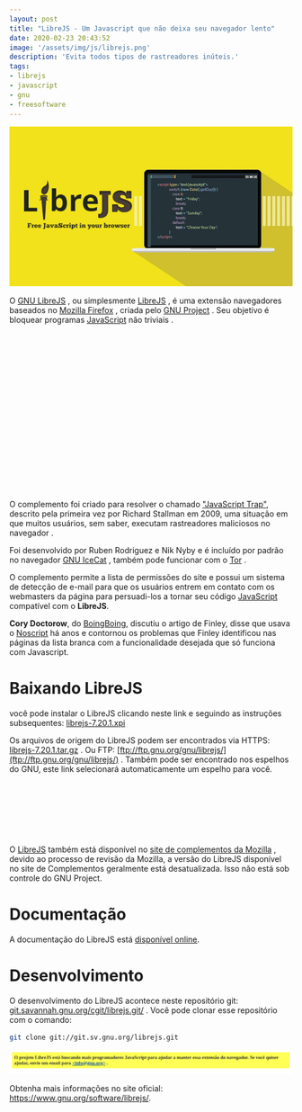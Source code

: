 ```yaml
---
layout: post
title: "LibreJS - Um Javascript que não deixa seu navegador lento"
date: 2020-02-23 20:43:52
image: '/assets/img/js/librejs.png'
description: 'Evita todos tipos de rastreadores inúteis.'
tags:
- librejs
- javascript
- gnu
- freesoftware
---
```


![LibreJS - Um Javascript que não deixa seu navegador lento](/assets/img/js/librejs.png)

O [GNU LibreJS](https://www.gnu.org/software/librejs/) , ou simplesmente [LibreJS](https://www.gnu.org/software/librejs/) , é uma extensão  navegadores baseados no [Mozilla Firefox](https://terminalroot.com.br/2014/09/complementos-uteis-para-firefox.html) , criada pelo [GNU Project](https://www.gnu.org/) . Seu objetivo é bloquear programas [JavaScript](https://terminalroot.com.br/2020/01/javascript.html) não triviais .

<!-- QUADRADO -->
<script async src="//pagead2.googlesyndication.com/pagead/js/adsbygoogle.js"></script>
<ins class="adsbygoogle"
style="display:inline-block;width:336px;height:280px"
data-ad-client="ca-pub-2838251107855362"
data-ad-slot="5351066970"></ins>
<script>
(adsbygoogle = window.adsbygoogle || []).push({});
</script>

O complemento foi criado para resolver o chamado ["JavaScript Trap"](http://www.gnu.org/philosophy/javascript-trap.html), descrito pela primeira vez por Richard Stallman em 2009, uma situação em que muitos usuários, sem saber, executam rastreadores maliciosos no navegador .

Foi desenvolvido por Ruben Rodriguez e Nik Nyby e é incluído por padrão no navegador [GNU IceCat](https://terminalroot.com.br/2020/02/icecat-um-navegador-minimalista-baseado-em-firefox.html) , também pode funcionar com o [Tor](https://terminalroot.com.br/2019/08/navegacao-anonima-com-tor-browser-instalacao-e-dicas-para-deep-web.html) .

O complemento permite a lista de permissões do site e possui um sistema de detecção de e-mail para que os usuários entrem em contato com os webmasters da página para persuadi-los a tornar seu código [JavaScript](https://terminalroot.com.br/2020/01/javascript.html) compatível com o **LibreJS**.

**Cory Doctorow**, do [BoingBoing](http://boingboing.net/), discutiu o artigo de Finley, disse que usava o [Noscript](https://noscript.net/) há anos e contornou os problemas que Finley identificou nas páginas da lista branca com a funcionalidade desejada que só funciona com Javascript.

# Baixando LibreJS
você pode instalar o LibreJS clicando neste link e seguindo as instruções subsequentes: [librejs-7.20.1.xpi](https://ftp.gnu.org/gnu/librejs/librejs-7.20.1.xpi)

Os arquivos de origem do LibreJS podem ser encontrados via HTTPS: [librejs-7.20.1.tar.gz](https://ftp.gnu.org/gnu/librejs/librejs-7.20.1.tar.gz) . Ou FTP: [ftp://ftp.gnu.org/gnu/librejs/](ftp://ftp.gnu.org/gnu/librejs/) . Também pode ser encontrado nos espelhos do GNU, este link selecionará automaticamente um espelho para você.

<!-- MINI ANÚNCIO -->
<script async src="//pagead2.googlesyndication.com/pagead/js/adsbygoogle.js"></script>
<!-- Games Root -->
<ins class="adsbygoogle"
style="display:inline-block;width:730px;height:95px"
data-ad-client="ca-pub-2838251107855362"
data-ad-slot="5351066970"></ins>
<script>
(adsbygoogle = window.adsbygoogle || []).push({});
</script>

O [LibreJS](https://en.wikipedia.org/wiki/GNU_LibreJS) também está disponível no [site de complementos da Mozilla](https://addons.mozilla.org/en-US/firefox/addon/librejs/) , devido ao processo de revisão da Mozilla, a versão do LibreJS disponível no site de Complementos geralmente está desatualizada. Isso não está sob controle do GNU Project.

# Documentação
A documentação do LibreJS está [disponível online](https://www.gnu.org/software/librejs/manual/).

# Desenvolvimento
O desenvolvimento do LibreJS acontece neste repositório git: [git.savannah.gnu.org/cgit/librejs.git/](http://git.savannah.gnu.org/cgit/librejs.git/) . Você pode clonar esse repositório com o comando:
```sh
git clone git://git.sv.gnu.org/librejs.git
```
![O projeto LibreJS está buscando mais programadores JavaScript para ajudar a manter essa extensão do navegador. Se você quiser ajudar, envie um email para <info@gnu.org>](/assets/img/js/librejs-devs.png "O projeto LibreJS está buscando mais programadores JavaScript para ajudar a manter essa extensão do navegador. Se você quiser ajudar, envie um email para <info@gnu.org> .")

Obtenha mais informações no site oficial: <https://www.gnu.org/software/librejs/>.


